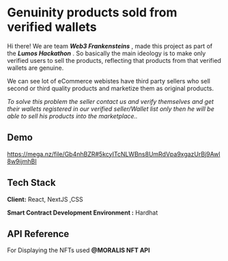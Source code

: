 
# Genuinity products sold from verified wallets

Hi there! We are team ***Web3 Frankensteins*** , made this project as part of the ***Lumos Hackathon*** .
So basically the main ideology is to make only verified users to sell the products, reflecting that products from that verified wallets are genuine.

We can see lot of eCommerce webistes have third party sellers who sell second or third quality products and marketize them as original products.

*To solve this problem the seller contact us and verify themselves and get their wallets registered in our verified seller/Wallet list only then he will be able to sell his products into the marketplace..*


## Demo

https://mega.nz/file/Gb4nhBZR#5kcyITcNLWBns8UmRdVpa9xgazUrBj9Awl8w9ijmhBI


## Tech Stack

**Client:** React, NextJS  ,CSS

**Smart Contract Development Environment :** Hardhat


## API Reference

For Displaying the NFTs used **@MORALIS NFT API**

